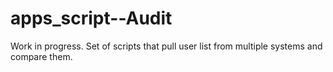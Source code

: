 # apps_script--Audit
Work in progress. Set of scripts that pull user list from multiple systems and compare them.
